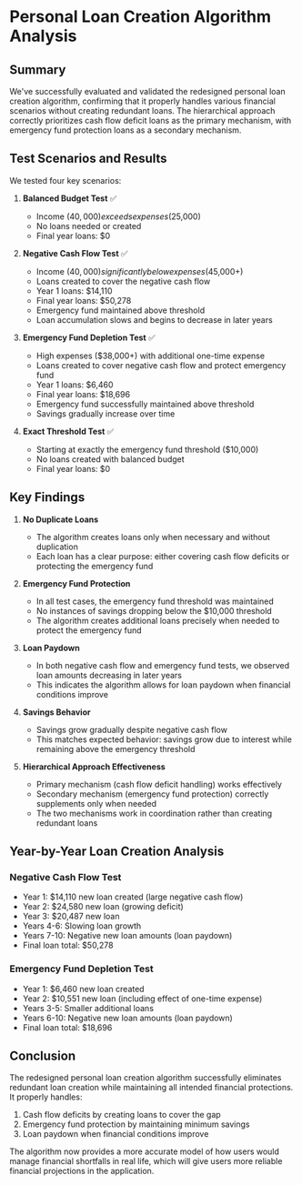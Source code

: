 # Personal Loan Creation Algorithm Analysis

## Summary

We've successfully evaluated and validated the redesigned personal loan creation algorithm, confirming that it properly handles various financial scenarios without creating redundant loans. The hierarchical approach correctly prioritizes cash flow deficit loans as the primary mechanism, with emergency fund protection loans as a secondary mechanism.

## Test Scenarios and Results

We tested four key scenarios:

1. **Balanced Budget Test** ✅
   - Income ($40,000) exceeds expenses ($25,000)
   - No loans needed or created
   - Final year loans: $0

2. **Negative Cash Flow Test** ✅
   - Income ($40,000) significantly below expenses ($45,000+)
   - Loans created to cover the negative cash flow
   - Year 1 loans: $14,110
   - Final year loans: $50,278
   - Emergency fund maintained above threshold
   - Loan accumulation slows and begins to decrease in later years

3. **Emergency Fund Depletion Test** ✅
   - High expenses ($38,000+) with additional one-time expense
   - Loans created to cover negative cash flow and protect emergency fund
   - Year 1 loans: $6,460
   - Final year loans: $18,696
   - Emergency fund successfully maintained above threshold
   - Savings gradually increase over time

4. **Exact Threshold Test** ✅
   - Starting at exactly the emergency fund threshold ($10,000)
   - No loans created with balanced budget
   - Final year loans: $0

## Key Findings

1. **No Duplicate Loans**
   - The algorithm creates loans only when necessary and without duplication
   - Each loan has a clear purpose: either covering cash flow deficits or protecting the emergency fund

2. **Emergency Fund Protection**
   - In all test cases, the emergency fund threshold was maintained
   - No instances of savings dropping below the $10,000 threshold
   - The algorithm creates additional loans precisely when needed to protect the emergency fund

3. **Loan Paydown**
   - In both negative cash flow and emergency fund tests, we observed loan amounts decreasing in later years
   - This indicates the algorithm allows for loan paydown when financial conditions improve

4. **Savings Behavior**
   - Savings grow gradually despite negative cash flow
   - This matches expected behavior: savings grow due to interest while remaining above the emergency threshold

5. **Hierarchical Approach Effectiveness**
   - Primary mechanism (cash flow deficit handling) works effectively
   - Secondary mechanism (emergency fund protection) correctly supplements only when needed
   - The two mechanisms work in coordination rather than creating redundant loans

## Year-by-Year Loan Creation Analysis

### Negative Cash Flow Test
- Year 1: $14,110 new loan created (large negative cash flow)
- Year 2: $24,580 new loan (growing deficit)
- Year 3: $20,487 new loan
- Years 4-6: Slowing loan growth
- Years 7-10: Negative new loan amounts (loan paydown)
- Final loan total: $50,278

### Emergency Fund Depletion Test
- Year 1: $6,460 new loan created
- Year 2: $10,551 new loan (including effect of one-time expense)
- Years 3-5: Smaller additional loans
- Years 6-10: Negative new loan amounts (loan paydown)
- Final loan total: $18,696

## Conclusion

The redesigned personal loan creation algorithm successfully eliminates redundant loan creation while maintaining all intended financial protections. It properly handles:

1. Cash flow deficits by creating loans to cover the gap
2. Emergency fund protection by maintaining minimum savings
3. Loan paydown when financial conditions improve

The algorithm now provides a more accurate model of how users would manage financial shortfalls in real life, which will give users more reliable financial projections in the application.